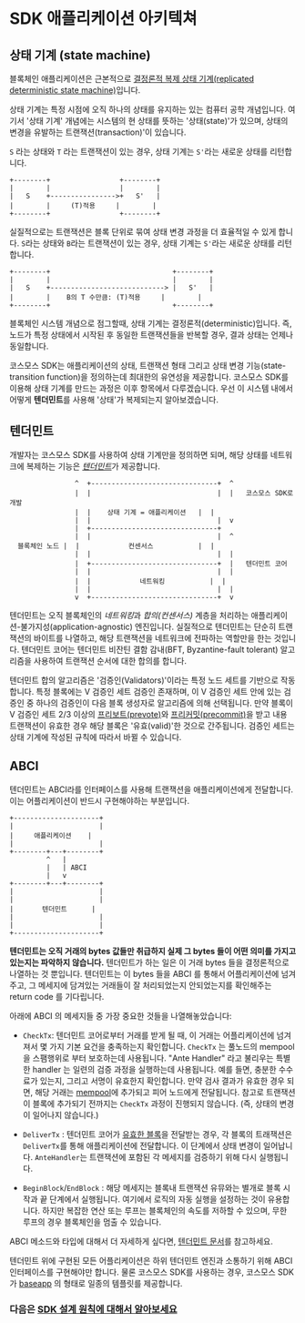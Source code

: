 <!--
order: 3
-->

# SDK 애플리케이션 아키텍쳐

## 상태 기계 (state machine)

블록체인 애플리케이션은 근본적으로 [결정론적 복제 상태 기계(replicated deterministic state machine)](https://ko.wikipedia.org/wiki/%EC%83%81%ED%83%9C_%EA%B8%B0%EA%B3%84_%EB%B3%B5%EC%A0%9C)입니다.

상태 기계는 특정 시점에 오직 하나의 상태를 유지하는 있는 컴퓨터 공학 개념입니다. 여기서 '상태 기계' 개념에는 시스템의 현 상태를 뜻하는 '상태(state)'가 있으며, 상태의 변경을 유발하는
트랜잭션(transaction)'이 있습니다.

`S` 라는 상태와 `T` 라는 트랜잭션이 있는 경우, 상태 기계는 `S'`라는 새로운 상태를 리턴합니다.

```
+--------+                 +--------+
|        |                 |        |
|   S    +---------------->+   S'   |
|        |     (T)적용     |        |
+--------+                 +--------+
```

실질적으로는 트랜잭션은 블록 단위로 묶여 상태 변경 과정을 더 효율적일 수 있게 합니다. `S`라는 상태와 `B`라는 트랜잭션이 있는 경우, 상태 기계는 `S'`라는 새로운 상태를 리턴합니다.

```
+--------+                              +--------+
|        |                              |        |
|   S    +----------------------------> |   S'   |
|        |    B의 T 수만큼: (T)적용     |        |
+--------+                              +--------+
```

블록체인 시스템 개념으로 점그할때, 상태 기계는 결정론적(deterministic)입니다. 즉, 노드가 특정 상태에서 시작된 후 동일한 트랜잭션들을 반복할 경우, 결과 상태는 언제나 동일합니다.

코스모스 SDK는 애플리케이션의 상태, 트랜잭션 형태 그리고 상태 변경 기능(state-transition function)을 정의하는데 최대한의 유연성을 제공합니다. 코스모스 SDK를 이용해 상태 기계를 만드는 과정은 이후 항목에서 다루겠습니다. 우선 이 시스템 내에서 어떻게 **텐더민트**를 사용해 '상태'가 복제되는지 알아보겠습니다.

## 텐더민트

개발자는 코스모스 SDK를 사용하여 상태 기계만을 정의하면 되며, 해당 상태를 네트워크에 복제하는 기능은 [*텐더민트*](https://tendermint.com/docs/introduction/introduction.html)가 제공합니다.

```
                ^  +-------------------------------+  ^
                |  |                               |  |   코스모스 SDK로 개발
                |  |    상태 기계 = 애플리케이션   |  |
                |  |                               |  v
                |  +-------------------------------+
                |  |                               |  ^
  블록체인 노드 |  |            컨센서스           |  |
                |  |                               |  |
                |  +-------------------------------+  |   텐더민트 코어
                |  |                               |  |
                |  |            네트워킹           |  |
                |  |                               |  |
                v  +-------------------------------+  v
```

텐더민트는 오직 블록체인의 *네트워킹*과 *합의(컨센서스)* 계층을 처리하는 애플리케이션-불가지성(application-agnostic) 엔진입니다. 실질적으로 텐더민트는 단순히 트랜잭션의 바이트를 나열하고, 해당 트랜잭션을 네트워크에 전파하는 역할만을 한는 것입니다. 텐더민트 코어는 텐더민트 비잔틴 결함 감내(BFT, Byzantine-fault tolerant) 알고리즘을 사용하여 트랜잭션 순서에 대한 합의를 합니다.

텐더민트 합의 알고리즘은 '검증인(Validators)'이라는 특정 노드 세트를 기반으로 작동합니다. 특정 블록에는 V 검증인 세트 검증인 존재하며, 이 V 검증인 세트 안에 있는 검증인 중 하나의 검증인이 다음 블록 생성자로 알고리즘에 의해 선택됩니다. 만약 블록이 V 검증인 세트 2/3 이상의 [프리보트(prevote)](https://tendermint.com/docs/spec/consensus/consensus.html#prevote-step-height-h-round-r)와 [프리커밋(precommit)](https://tendermint.com/docs/spec/consensus/consensus.html#precommit-step-height-h-round-r)을 받고 내용 트랜잭션이 유효한 경우 해당 블록은 '유효(valid)'한 것으로 간주됩니다. 검증인 세트는 상태 기계에 작성된 규칙에 따라서 바뀔 수 있습니다.

## ABCI

텐더민트는 ABCI라를 인터페이스를 사용해 트랜잭션을 애플리케이션에게 전달합니다. 이는 어플리케이션이 반드시 구현해야하는 부분입니다.

```
+---------------------+
|                     |
|     애플리케이션    |
|                     |
+--------+---+--------+
         ^   |
         |   | ABCI
         |   v
+--------+---+--------+
|                     |
|                     |
|       텐더민트      |
|                     |
|                     |
+---------------------+
```

**텐더민트는 오직 거래의 bytes 값들만 취급하지 실제 그 bytes 들이 어떤 의미를 가지고 있는지는 파악하지 않습니다.** 텐더민트가 하는 일은 이 거래 bytes 들을 결정론적으로 나열하는 것 뿐입니다. 텐더민트는 이 bytes 들을 ABCI 를 통해서 어플리케이션에 넘겨주고, 그 메세지에 담겨있는 거래들이 잘 처리되었는지 안되었는지를 확인해주는 return code 를 기다립니다.

아래에 ABCI 의 메세지들 중 가장 중요한 것들을 나열해놓았습니다:

- `CheckTx`: 텐더민트 코어로부터 거래를 받게 될 때, 이 거래는 어플리케이션에 넘겨져서 몇 가지 기본 요건을 충족하는지 확인합니다. `CheckTx` 는 풀노드의 mempool을 스팸행위로 부터 보호하는데 사용됩니다. "Ante Handler" 라고 불리우는 특별한 handler 는 일련의 검증 과정을 실행하는데 사용됩니다. 예를 들면, 충분한 수수료가 있는지, 그리고 서명이 유효한지 확인합니다. 만약 검사 결과가 유효한 경우 되면, 해당 거래는 [mempool](https://tendermint.com/docs/spec/reactors/mempool/functionality.html#mempool-functionality)에 추가되고 피어 노드에게 전달됩니다. 참고로 트랜잭션이 블록에 추가되기 전까지는 `CheckTx` 과정이 진행되지 않습니다. (즉, 상태의 변경이 일어나지 않습니다.)

- `DeliverTx` : 텐더민트 코어가 [유효한 블록](https://tendermint.com/docs/spec/blockchain/blockchain.html#validation)을 전달받는 경우, 각 블록의 트래잭션은 `DeliverTx`를 통해 애플리케이션에 전달합니다. 이 단계에서 상태 변경이 일어납니다. `AnteHandler`는 트랜잭션에 포함된 각 메세지를 검증하기 위해 다시 실행됩니다.

- `BeginBlock`/`EndBlock` : 해당 메세지는 블록내 트랜잭션 유뮤와는 별개로 블록 시작과 끝 단계에서 실행됩니다. 여기에서 로직의 자동 실행을 설정하는 것이 유용합니다. 하지만 복잡한 연산 또는 루프는 블록체인의 속도를 저하할 수 있으며, 무한 루프의 경우 블록체인을 멈출 수 있습니다.

ABCI 메소드와 타입에 대해서 더 자세하게 싶다면, [텐더민트 문서](https://tendermint.com/docs/spec/abci/abci.html#overview)를 참고하세요.

텐더민트 위에 구현된 모든 어플리케이션은 하위 텐더민트 엔진과 소통하기 위해 ABCI 인터페이스를 구현해야만 합니다. 물론 코스모스 SDK를 사용하는 경우, 코스모스 SDK가 [baseapp](https://cosmos.network/docs/intro/sdk-design.html#baseapp) 의 형태로 일종의 템플릿를 제공합니다.

### 다음은 [SDK 설계 원칙에 대해서 알아보세요](https://cosmos.network/docs/intro/sdk-design.html#baseapp)  
